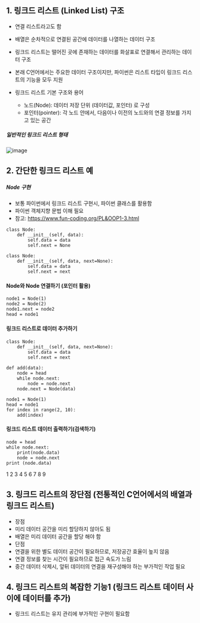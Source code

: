 ## 1. 링크드 리스트 (Linked List) 구조

* 연결 리스트라고도 함
* 배열은 순차적으로 연결된 공간에 데이터를 나열하는 데이터 구조
* 링크드 리스트는 떨어진 곳에 존재하는 데이터를 화살표로 연결해서 관리하는 데이터 구조
* 본래 C언어에서는 주요한 데이터 구조이지만, 파이썬은 리스트 타입이 링크드 리스트의 기능을 모두 지원


* 링크드 리스트 기본 구조와 용어
  * 노드(Node): 데이터 저장 단위 (데이터값, 포인터) 로 구성
  * 포인터(pointer): 각 노드 안에서, 다음이나 이전의 노드와의 연결 정보를 가지고 있는 공간

##### 일반적인 링크드 리스트 형태

![image](https://user-images.githubusercontent.com/47058441/73132424-495a9c80-405e-11ea-8089-5da7c541f165.png)


## 2. 간단한 링크드 리스트 예

##### Node 구현
* 보통 파이썬에서 링크드 리스트 구현시, 파이썬 클래스를 활용함
 * 파이썬 객체지향 문법 이해 필요
 * 참고: https://www.fun-coding.org/PL&OOP1-3.html
```
class Node:
    def __init__(self, data):
        self.data = data
        self.next = None
```
```
class Node:
    def __init__(self, data, next=None):
        self.data = data
        self.next = next
```
#### Node와 Node 연결하기 (포인터 활용)
```
node1 = Node(1)
node2 = Node(2)
node1.next = node2
head = node1
```

#### 링크드 리스트로 데이터 추가하기
```
class Node:
    def __init__(self, data, next=None):
        self.data = data
        self.next = next

def add(data):
    node = head
    while node.next:
        node = node.next
    node.next = Node(data) 
```
```
node1 = Node(1)
head = node1
for index in range(2, 10):
    add(index)
```
#### 링크드 리스트 데이터 출력하기(검색하기)
```
node = head
while node.next:
    print(node.data)
    node = node.next
print (node.data)
```
1
2
3
4
5
6
7
8
9
## 3. 링크드 리스트의 장단점 (전통적인 C언어에서의 배열과 링크드 리스트)
* 장점
 * 미리 데이터 공간을 미리 할당하지 않아도 됨
  * 배열은 미리 데이터 공간을 할당 해야 함
* 단점
 * 연결을 위한 별도 데이터 공간이 필요하므로, 저장공간 효율이 높지 않음
 * 연결 정보를 찾는 시간이 필요하므로 접근 속도가 느림
 * 중간 데이터 삭제시, 앞뒤 데이터의 연결을 재구성해야 하는 부가적인 작업 필요
## 4. 링크드 리스트의 복잡한 기능1 (링크드 리스트 데이터 사이에 데이터를 추가)
* 링크드 리스트는 유지 관리에 부가적인 구현이 필요함
